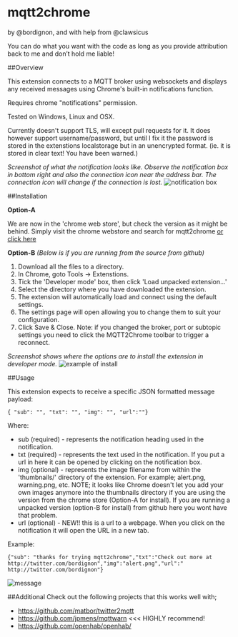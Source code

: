 mqtt2chrome
===========

by @bordignon, and with help from @clawsicus

You can do what you want with the code as long as you provide attribution back to me and don’t hold me liable!

##Overview

This extension connects to a MQTT broker using websockets and displays any received messages using Chrome's built-in notifications function.

Requires chrome "notifications" permission.

Tested on Windows, Linux and OSX.

Currently doesn't support TLS, will except pull requests for it. It does however support username/password, but until I fix it the password is stored in the extenstions localstorage but in an unencrypted format. (ie. it is stored in clear text! You have been warned.)

*Screenshot of what the notification looks like. Observe the notification box in bottom right and also the connection icon near the address bar. The connection icon will change if the connection is lost.*
![notification box](https://raw.github.com/matbor/mqtt2chrome/master/screenshots/message%20recieved.png)


##Installation

**Option-A**

We are now in the 'chrome web store', but check the version as it might be behind. Simply visit the chrome webstore and search for mqtt2chrome [or click here](https://chrome.google.com/webstore/detail/mqtt2chrome/jfcmchhmjkddfoekjbkljcfpdjnpailh)


**Option-B** *(Below is if you are running from the source from github)*

1. Download all the files to a directory.
2. In Chrome, goto Tools -> Extenstions.
3. Tick the 'Developer mode' box, then click 'Load unpacked extension...'
4. Select the directory where you have downloaded the extension.
5. The extension will automatically load and connect using the default settings.
6. The settings page will open allowing you to change them to suit your configuration.
7. Click Save & Close. Note: if you changed the broker, port or subtopic settings you need to click the MQTT2Chrome toolbar to trigger a reconnect.

*Screenshot shows where the options are to install the extension in developer mode.*
![example of install](https://raw.github.com/matbor/mqtt2chrome/master/screenshots/howto%20load.png)


##Usage

This extension expects to receive a specific JSON formatted message payload:

    { "sub": "", "txt": "", "img": "", "url":""}

Where:

  * sub (required) - represents the notification heading used in the notification.
  * txt (required) - represents the text used in the notification. If you put a url in here it can be opened by clicking on the notification box.
  * img (optional) - represents the image filename from within the 'thumbnails/' directory of the extension. For example; alert.png, warning.png, etc. NOTE; it looks like Chrome doesn't let you add your own images anymore into the thumbnails directory if you are using the version from the chrome store (Option-A for install).  If you are running a unpacked version (option-B for install) from github here you wont have that problem.
  * url (optional) - NEW!! this is a url to a webpage. When you click on the notification it will open the URL in a new tab.

Example:

    {"sub": "thanks for trying mqtt2chrome","txt":"Check out more at http://twitter.com/bordignon","img":"alert.png","url":" http://twitter.com/bordignon"}

![message](https://raw.github.com/matbor/mqtt2chrome/master/screenshots/message.png)

##Additional
Check out the following projects that this works well with;
* https://github.com/matbor/twitter2mqtt
* https://github.com/jpmens/mqttwarn  <<< HIGHLY recommend!
* https://github.com/openhab/openhab/
